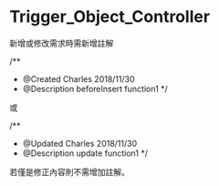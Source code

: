 # Trigger_Object_Controller
新增或修改需求時需新增註解

/**
 * @Created      Charles 2018/11/30
 * @Description  beforeInsert function1
 */
 
 或
 
 /**
  * @Updated      Charles 2018/11/30
  * @Description  update function1
  */
  
  若僅是修正內容則不需增加註解。
